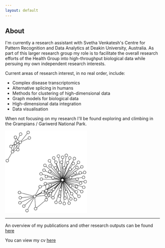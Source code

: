 ```yaml
---
layout: default
---
```


<!-- Here's how you link to a [webpage in your site](/teaching/), and -->
<!-- here's a link to an [external site](https://www.google.com) -->

## About

I'm currently a research assistant with Svetha Venkatesh's Centre for Pattern Recognition and Data Analytics at Deakin University, Australia. As part of this larger research group my role is to facilitate the overall research efforts of the Health Group into high-throughput biological data while persuing my own independent research interests.

<!-- As a very early career researcher I'm currently working on improving my independent research skills and finding areas of computational biology that hold interest to me for future research directions.  -->

Current areas of research interest, in no real order, include:

* Complex disease transcriptomics
* Alternative splicing in humans
* Methods for clustering of high-dimensional data
* Graph models for biological data
* High-dimensional data integration
* Data visualisation

When not focusing on my research I'll be found exploring and climbing in the Grampians / Gariwerd National Park. 

<img src="images/grph.png" alt="hi" class="inline"/>

--- 

An overview of my publications and other research outputs can be found [here](/research/)

You can view my cv [here](https://github.com/samleenz/CV/blob/master/SamLee_CV.pdf)
